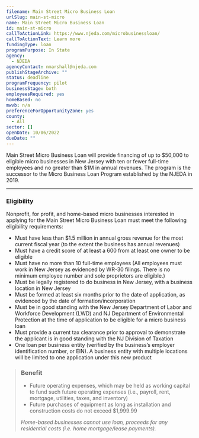 ```yaml
---
filename: Main Street Micro Business Loan
urlSlug: main-st-micro
name: Main Street Micro Business Loan
id: main-st-micro
callToActionLink: https://www.njeda.com/microbusinessloan/
callToActionText: Learn more
fundingType: loan
programPurpose: In State
agency:
  - NJEDA
agencyContact: nmarshall@njeda.com
publishStageArchive: ""
status: deadline
programFrequency: pilot
businessStage: both
employeesRequired: yes
homeBased: no
mwvb: n/a
preferenceForOpportunityZone: yes
county:
  - All
sector: []
openDate: 10/06/2022
dueDate: ""
---
```

Main Street Micro Business Loan will provide financing of up to $50,000 to eligible micro businesses in New Jersey with ten or fewer full-time employees and no greater than $1M in annual revenues. The program is the successor to the Micro Business Loan Program established by the NJEDA in 2019.

- - -

### Eligibility

Nonprofit, for profit, and home-based micro businesses interested in applying for the Main Street Micro Business Loan must meet the following eligibility requirements:

* Must have less than $1.5 million in annual gross revenue for the most current fiscal year (to the extent the business has annual revenues)
* Must have a credit score of at least a 600 from at least one owner to be eligible
* Must have no more than 10 full-time employees (All employees must work in New Jersey as evidenced by WR-30 filings. There is no minimum employee number and sole proprietors are eligible.)
* Must be legally registered to do business in New Jersey, with a business location in New Jersey
* Must be formed at least six months prior to the date of application, as evidenced by the date of formation/incorporation
* Must be in good standing with the New Jersey Department of Labor and Workforce Development (LWD) and NJ Department of Environmental Protection at the time of application to be eligible for a micro business loan
* Must provide a current tax clearance prior to approval to demonstrate the applicant is in good standing with the NJ Division of Taxation
* One loan per business entity (verified by the business’s employer identification number, or EIN). A business entity with multiple locations will be limited to one application under this new product

> ### Benefit
>
> * Future operating expenses, which may be held as working capital to fund such future operating expenses (i.e., payroll, rent, mortgage, utilities, taxes, and inventory)
> * Future purchases of equipment as long as installation and construction costs do not exceed $1,999.99
>
> *Home-based businesses cannot use loan, proceeds for any residential costs (i.e. home mortgage/lease payments).*